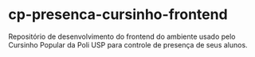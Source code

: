 # cp-presenca-cursinho-frontend
Repositório de desenvolvimento do frontend do ambiente usado pelo Cursinho Popular da Poli USP para controle de presença de seus alunos.
